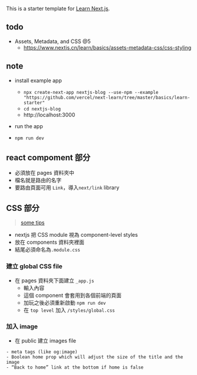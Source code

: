 This is a starter template for [Learn Next.js](https://nextjs.org/learn).

## todo

- Assets, Metadata, and CSS @5
  - https://www.nextjs.cn/learn/basics/assets-metadata-css/css-styling

## note

- install example app

  - `npx create-next-app nextjs-blog --use-npm --example "https://github.com/vercel/next-learn/tree/master/basics/learn-starter"`
  - `cd nextjs-blog`
  - http://localhost:3000

- run the app

- `npm run dev`

## react compoment 部分

- 必須放在 pages 資料夾中
- 檔名就是路由的名字
- 要路由頁面可用 `Link`，導入`next/link` library

## CSS 部分

> [some tips](https://www.nextjs.cn/learn/basics/assets-metadata-css/styling-tips)

- nextjs 把 CSS module 視為 component-level styles
- 放在 components 資料夾裡面
- 結尾必須命名為`.module.css`

### 建立 global CSS file

- 在 pages 資料夾下面建立 `_app.js`
  - 輸入內容
  - 這個 component 會套用到各個前端的頁面
  - 加玩之後必須重新啟動 `npm run dev`
  - 在 `top level` 加入 `/styles/global.css`

### 加入 image

- 在 public 建立 images file

```
- meta tags (like og:image)
- Boolean home prop which will adjust the size of the title and the image
- “Back to home” link at the bottom if home is false
```
